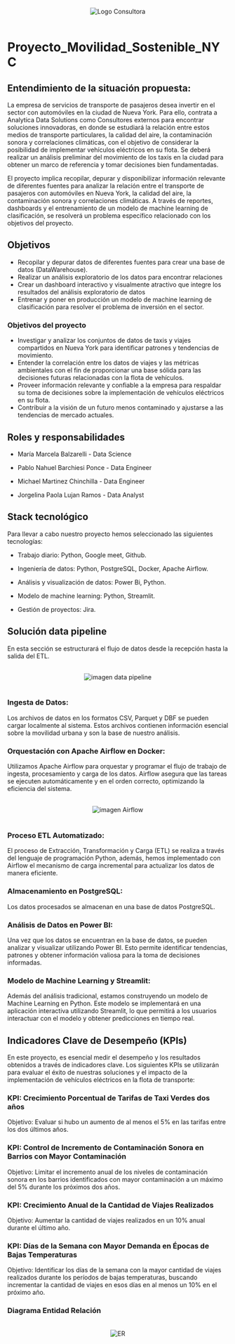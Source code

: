 
<br>
<div style="text-align: center;">
  <img src='./Images/Logo.jpg' alt="Logo Consultora">
</div>
<br>

# Proyecto_Movilidad_Sostenible_NYC

## Entendimiento de la situación propuesta: 

La empresa de servicios de transporte de pasajeros desea invertir en el sector con automóviles en la ciudad de Nueva York. Para ello, contrata a Analytica Data Solutions como Consultores externos para encontrar soluciones innovadoras, en donde se estudiará la relación entre estos medios de transporte particulares, la calidad del aire,  la contaminación sonora y correlaciones climáticas, con el objetivo de considerar la posibilidad de implementar vehículos eléctricos en su flota. Se deberá realizar un análisis preliminar del movimiento de los taxis en la ciudad para obtener un marco de referencia y tomar decisiones bien fundamentadas.

El proyecto implica recopilar, depurar y disponibilizar información relevante de diferentes fuentes para analizar la relación entre el transporte de pasajeros con automóviles en Nueva York, la calidad del aire, la contaminación sonora y correlaciones climáticas. A través de reportes, dashboards y el entrenamiento de un modelo de machine learning de clasificación, se resolverá un problema específico relacionado con los objetivos del proyecto.


## Objetivos 

- Recopilar y depurar datos de diferentes fuentes para crear una base de datos (DataWarehouse).
- Realizar un análisis exploratorio de los datos para encontrar relaciones
- Crear un dashboard interactivo y visualmente atractivo que integre los resultados del análisis exploratorio de datos
- Entrenar y poner en producción un modelo de machine learning de clasificación para resolver el problema de inversión en el sector.
  
### Objetivos del proyecto

- Investigar y analizar los conjuntos de datos de taxis y viajes compartidos en Nueva York para identificar patrones y tendencias de movimiento.
- Entender la correlación entre los datos de viajes y las métricas ambientales con el fin de proporcionar una base sólida para las decisiones futuras relacionadas con la flota de vehículos.
- Proveer información relevante y confiable a la empresa para respaldar su toma de decisiones sobre la implementación de vehículos eléctricos en su flota.
- Contribuir a la visión de un futuro menos contaminado y ajustarse a las tendencias de mercado actuales.


## Roles y responsabilidades

- María Marcela Balzarelli - Data Science

- Pablo Nahuel Barchiesi Ponce - Data Engineer

- Michael  Martinez Chinchilla - Data Engineer

- Jorgelina Paola Lujan Ramos - Data Analyst

## **Stack tecnológico**

Para llevar a cabo nuestro proyecto hemos seleccionado las siguientes tecnologías:

- Trabajo diario: Python, Google meet, Github.

- Ingeniería de datos: Python, PostgreSQL, Docker, Apache Airflow.

- Análisis y visualización de datos: Power Bi, Python.

- Modelo de machine learning: Python, Streamlit.

- Gestión de proyectos: Jira.


## Solución data pipeline

En esta sección se estructurará el flujo de datos desde la recepción hasta la salida del ETL.

<br>
<div style="text-align: center;">
  <img src='./Images/ORQUESTADOR.png' alt="imagen data pipeline">
</div>
<br>

### Ingesta de Datos: 

Los archivos de datos en los formatos CSV, Parquet y DBF se pueden cargar localmente al sistema. Estos archivos contienen información esencial sobre la movilidad urbana y son la base de nuestro análisis.

### Orquestación con Apache Airflow en Docker: 

Utilizamos Apache Airflow para orquestar y programar el flujo de trabajo de ingesta, procesamiento y carga de los datos. Airflow asegura que las tareas se ejecuten automáticamente y en el orden correcto, optimizando la eficiencia del sistema.

<br>
<div style="text-align: center;">
  <img src='./Images/Airflow.jpeg' alt="imagen Airflow">
</div>
<br>

### Proceso ETL Automatizado: 

El proceso de Extracción, Transformación y Carga (ETL) se realiza a través del lenguaje de programación Python, además, hemos implementado con Airflow el mecanismo de carga incremental para actualizar los datos de manera eficiente.

### Almacenamiento en PostgreSQL: 

Los datos procesados se almacenan en una base de datos PostgreSQL.

### Análisis de Datos en Power BI: 

Una vez que los datos se encuentran en la base de datos, se pueden analizar y visualizar utilizando Power BI. Esto permite identificar tendencias, patrones y obtener información valiosa para la toma de decisiones informadas.

### Modelo de Machine Learning y Streamlit:

Además del análisis tradicional, estamos construyendo un modelo de Machine Learning en Python. Este modelo se implementará en una aplicación interactiva utilizando Streamlit, lo que permitirá a los usuarios interactuar con el modelo y obtener predicciones en tiempo real.

## Indicadores Clave de Desempeño (KPIs)
En este proyecto, es esencial medir el desempeño y los resultados obtenidos a través de indicadores clave. Los siguientes KPIs se utilizarán para evaluar el éxito de nuestras soluciones y el impacto de la implementación de vehículos eléctricos en la flota de transporte:

### **KPI: Crecimiento Porcentual de Tarifas de Taxi Verdes dos años**

Objetivo: Evaluar si hubo un aumento de al menos el 5% en las tarifas entre los dos últimos años.

### **KPI: Control de Incremento de Contaminación Sonora en Barrios con Mayor Contaminación**
Objetivo: Limitar el incremento anual de los niveles de contaminación sonora en los barrios identificados con mayor contaminación a un máximo del 5% durante los próximos dos años.

### **KPI: Crecimiento Anual de la Cantidad de Viajes Realizados**
Objetivo: Aumentar la cantidad de viajes realizados en un 10% anual durante el último año.

### **KPI: Días de la Semana con Mayor Demanda en Épocas de Bajas Temperaturas**
Objetivo: Identificar los días de la semana con la mayor cantidad de viajes realizados durante los períodos de bajas temperaturas, buscando incrementar la cantidad de viajes en esos días en al menos un 10% en el próximo año.

### **Diagrama Entidad Relación**

<br>
<div style="text-align: center;">
  <img src='./Images/ER.jpeg' alt="ER">
</div>
<br>

